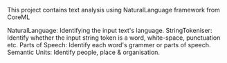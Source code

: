 This project contains text analysis using NaturalLanguage framework from CoreML

NaturalLanguage: Identifying the input text's language.
StringTokeniser: Identify whether the input string token is a word, white-space, punctuation etc.
Parts of Speech: Identify each word's grammer or parts of speech.
Semantic Units: Identify people, place & organisation.
